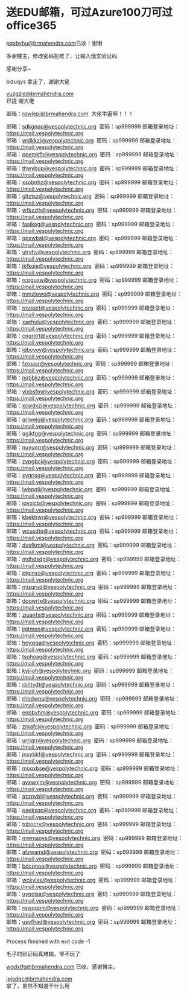 # 送EDU邮箱，可过Azure100刀可过office365


<a href="mailto:pqxbyhu@brmahendra.com">pqxbyhu@brmahendra.com</a>已收！谢谢<img id="aimg_PLyLQ" onclick="zoom(this, this.src, 0, 0, 0)" class="zoom" src="https://cdn.jsdelivr.net/gh/hishis/forum-master/public/images/patch.gif" onmouseover="img_onmouseoverfunc(this)" onload="thumbImg(this)" border="0" alt="" />

多谢楼主，修改密码犯难了，让输入俄文验证码

感谢分享~

bizuqys 拿走了，谢谢大佬

<a href="mailto:vuzgzie@brmahendra.com">vuzgzie@brmahendra.com</a><br />
已提 谢大佬

邮箱：<a href="mailto:rpwlepi@brmahendra.com">rpwlepi@brmahendra.com</a>&nbsp;&nbsp;大佬牛逼啊！！！

邮箱：<a href="mailto:sdkgnqo@vespolytechnic.org">sdkgnqo@vespolytechnic.org</a>&nbsp;&nbsp;密码：sp999999 邮箱登录地址：https://mail.vespolytechnic.org<br />
邮箱：<a href="mailto:wjdkkzl@vespolytechnic.org">wjdkkzl@vespolytechnic.org</a>&nbsp;&nbsp;密码：sp999999 邮箱登录地址：https://mail.vespolytechnic.org<br />
邮箱：<a href="mailto:ppemkfh@vespolytechnic.org">ppemkfh@vespolytechnic.org</a>&nbsp;&nbsp;密码：sp999999 邮箱登录地址：https://mail.vespolytechnic.org<br />
邮箱：<a href="mailto:thwybup@vespolytechnic.org">thwybup@vespolytechnic.org</a>&nbsp;&nbsp;密码：sp999999 邮箱登录地址：https://mail.vespolytechnic.org<br />
邮箱：<a href="mailto:xsobnhz@vespolytechnic.org">xsobnhz@vespolytechnic.org</a>&nbsp;&nbsp;密码：sp999999 邮箱登录地址：https://mail.vespolytechnic.org<br />
邮箱：<a href="mailto:gltztsz@vespolytechnic.org">gltztsz@vespolytechnic.org</a>&nbsp;&nbsp;密码：sp999999 邮箱登录地址：https://mail.vespolytechnic.org<br />
邮箱：<a href="mailto:wfkzzih@vespolytechnic.org">wfkzzih@vespolytechnic.org</a>&nbsp;&nbsp;密码：sp999999 邮箱登录地址：https://mail.vespolytechnic.org<br />
邮箱：<a href="mailto:faajkeg@vespolytechnic.org">faajkeg@vespolytechnic.org</a>&nbsp;&nbsp;密码：sp999999 邮箱登录地址：https://mail.vespolytechnic.org<br />
邮箱：<a href="mailto:qpxwbal@vespolytechnic.org">qpxwbal@vespolytechnic.org</a>&nbsp;&nbsp;密码：sp999999 邮箱登录地址：https://mail.vespolytechnic.org<br />
邮箱：<a href="mailto:ulryfiv@vespolytechnic.org">ulryfiv@vespolytechnic.org</a>&nbsp;&nbsp;密码：sp999999 邮箱登录地址：https://mail.vespolytechnic.org<br />
邮箱：<a href="mailto:jkfkqie@vespolytechnic.org">jkfkqie@vespolytechnic.org</a>&nbsp;&nbsp;密码：sp999999 邮箱登录地址：https://mail.vespolytechnic.org<br />
邮箱：<a href="mailto:rcpguxw@vespolytechnic.org">rcpguxw@vespolytechnic.org</a>&nbsp;&nbsp;密码：sp999999 邮箱登录地址：https://mail.vespolytechnic.org<br />
邮箱：<a href="mailto:mmztewo@vespolytechnic.org">mmztewo@vespolytechnic.org</a>&nbsp;&nbsp;密码：sp999999 邮箱登录地址：https://mail.vespolytechnic.org<br />
邮箱：<a href="mailto:rovssct@vespolytechnic.org">rovssct@vespolytechnic.org</a>&nbsp;&nbsp;密码：sp999999 邮箱登录地址：https://mail.vespolytechnic.org<br />
邮箱：<a href="mailto:xaehulu@vespolytechnic.org">xaehulu@vespolytechnic.org</a>&nbsp;&nbsp;密码：sp999999 邮箱登录地址：https://mail.vespolytechnic.org<br />
邮箱：<a href="mailto:cngrdrt@vespolytechnic.org">cngrdrt@vespolytechnic.org</a>&nbsp;&nbsp;密码：sp999999 邮箱登录地址：https://mail.vespolytechnic.org<br />
邮箱：<a href="mailto:idboyoy@vespolytechnic.org">idboyoy@vespolytechnic.org</a>&nbsp;&nbsp;密码：sp999999 邮箱登录地址：https://mail.vespolytechnic.org<br />
邮箱：<a href="mailto:fxtqasr@vespolytechnic.org">fxtqasr@vespolytechnic.org</a>&nbsp;&nbsp;密码：sp999999 邮箱登录地址：https://mail.vespolytechnic.org<br />
邮箱：<a href="mailto:nqtjbkz@vespolytechnic.org">nqtjbkz@vespolytechnic.org</a>&nbsp;&nbsp;密码：sp999999 邮箱登录地址：https://mail.vespolytechnic.org<br />
邮箱：<a href="mailto:vixbsfm@vespolytechnic.org">vixbsfm@vespolytechnic.org</a>&nbsp;&nbsp;密码：sp999999 邮箱登录地址：https://mail.vespolytechnic.org<br />
邮箱：<a href="mailto:xcwdxzj@vespolytechnic.org">xcwdxzj@vespolytechnic.org</a>&nbsp;&nbsp;密码：sp999999 邮箱登录地址：https://mail.vespolytechnic.org<br />
邮箱：<a href="mailto:qrlwejg@vespolytechnic.org">qrlwejg@vespolytechnic.org</a>&nbsp;&nbsp;密码：sp999999 邮箱登录地址：https://mail.vespolytechnic.org<br />
邮箱：<a href="mailto:qgikfgg@vespolytechnic.org">qgikfgg@vespolytechnic.org</a>&nbsp;&nbsp;密码：sp999999 邮箱登录地址：https://mail.vespolytechnic.org<br />
邮箱：<a href="mailto:nuyunrr@vespolytechnic.org">nuyunrr@vespolytechnic.org</a>&nbsp;&nbsp;密码：sp999999 邮箱登录地址：https://mail.vespolytechnic.org<br />
邮箱：<a href="mailto:zvpgbcj@vespolytechnic.org">zvpgbcj@vespolytechnic.org</a>&nbsp;&nbsp;密码：sp999999 邮箱登录地址：https://mail.vespolytechnic.org<br />
邮箱：<a href="mailto:xygrjsg@vespolytechnic.org">xygrjsg@vespolytechnic.org</a>&nbsp;&nbsp;密码：sp999999 邮箱登录地址：https://mail.vespolytechnic.org<br />
邮箱：<a href="mailto:lwbpqli@vespolytechnic.org">lwbpqli@vespolytechnic.org</a>&nbsp;&nbsp;密码：sp999999 邮箱登录地址：https://mail.vespolytechnic.org<br />
邮箱：<a href="mailto:iqyxjcb@vespolytechnic.org">iqyxjcb@vespolytechnic.org</a>&nbsp;&nbsp;密码：sp999999 邮箱登录地址：https://mail.vespolytechnic.org<br />
邮箱：<a href="mailto:kbekhwr@vespolytechnic.org">kbekhwr@vespolytechnic.org</a>&nbsp;&nbsp;密码：sp999999 邮箱登录地址：https://mail.vespolytechnic.org<br />
邮箱：<a href="mailto:wcuxdtq@vespolytechnic.org">wcuxdtq@vespolytechnic.org</a>&nbsp;&nbsp;密码：sp999999 邮箱登录地址：https://mail.vespolytechnic.org<br />
邮箱：<a href="mailto:dvsfkmi@vespolytechnic.org">dvsfkmi@vespolytechnic.org</a>&nbsp;&nbsp;密码：sp999999 邮箱登录地址：https://mail.vespolytechnic.org<br />
邮箱：<a href="mailto:mdhdsdg@vespolytechnic.org">mdhdsdg@vespolytechnic.org</a>&nbsp;&nbsp;密码：sp999999 邮箱登录地址：https://mail.vespolytechnic.org<br />
邮箱：<a href="mailto:ptgjnso@vespolytechnic.org">ptgjnso@vespolytechnic.org</a>&nbsp;&nbsp;密码：sp999999 邮箱登录地址：https://mail.vespolytechnic.org<br />
邮箱：<a href="mailto:mizgrud@vespolytechnic.org">mizgrud@vespolytechnic.org</a>&nbsp;&nbsp;密码：sp999999 邮箱登录地址：https://mail.vespolytechnic.org<br />
邮箱：<a href="mailto:doowrlx@vespolytechnic.org">doowrlx@vespolytechnic.org</a>&nbsp;&nbsp;密码：sp999999 邮箱登录地址：https://mail.vespolytechnic.org<br />
邮箱：<a href="mailto:ziuanfx@vespolytechnic.org">ziuanfx@vespolytechnic.org</a>&nbsp;&nbsp;密码：sp999999 邮箱登录地址：https://mail.vespolytechnic.org<br />
邮箱：<a href="mailto:jjgtmeo@vespolytechnic.org">jjgtmeo@vespolytechnic.org</a>&nbsp;&nbsp;密码：sp999999 邮箱登录地址：https://mail.vespolytechnic.org<br />
邮箱：<a href="mailto:heyxjga@vespolytechnic.org">heyxjga@vespolytechnic.org</a>&nbsp;&nbsp;密码：sp999999 邮箱登录地址：https://mail.vespolytechnic.org<br />
邮箱：<a href="mailto:tsuhoag@vespolytechnic.org">tsuhoag@vespolytechnic.org</a>&nbsp;&nbsp;密码：sp999999 邮箱登录地址：https://mail.vespolytechnic.org<br />
邮箱：<a href="mailto:kyjiioh@vespolytechnic.org">kyjiioh@vespolytechnic.org</a>&nbsp;&nbsp;密码：sp999999 邮箱登录地址：https://mail.vespolytechnic.org<br />
邮箱：<a href="mailto:rbhtvdt@vespolytechnic.org">rbhtvdt@vespolytechnic.org</a>&nbsp;&nbsp;密码：sp999999 邮箱登录地址：https://mail.vespolytechnic.org<br />
邮箱：<a href="mailto:rhbdwpa@vespolytechnic.org">rhbdwpa@vespolytechnic.org</a>&nbsp;&nbsp;密码：sp999999 邮箱登录地址：https://mail.vespolytechnic.org<br />
邮箱：<a href="mailto:enpbvhm@vespolytechnic.org">enpbvhm@vespolytechnic.org</a>&nbsp;&nbsp;密码：sp999999 邮箱登录地址：https://mail.vespolytechnic.org<br />
邮箱：<a href="mailto:zrkafcl@vespolytechnic.org">zrkafcl@vespolytechnic.org</a>&nbsp;&nbsp;密码：sp999999 邮箱登录地址：https://mail.vespolytechnic.org<br />
邮箱：<a href="mailto:urrjqrr@vespolytechnic.org">urrjqrr@vespolytechnic.org</a>&nbsp;&nbsp;密码：sp999999 邮箱登录地址：https://mail.vespolytechnic.org<br />
邮箱：<a href="mailto:jnxybkf@vespolytechnic.org">jnxybkf@vespolytechnic.org</a>&nbsp;&nbsp;密码：sp999999 邮箱登录地址：https://mail.vespolytechnic.org<br />
邮箱：<a href="mailto:mooxbse@vespolytechnic.org">mooxbse@vespolytechnic.org</a>&nbsp;&nbsp;密码：sp999999 邮箱登录地址：https://mail.vespolytechnic.org<br />
邮箱：<a href="mailto:avxwojm@vespolytechnic.org">avxwojm@vespolytechnic.org</a>&nbsp;&nbsp;密码：sp999999 邮箱登录地址：https://mail.vespolytechnic.org<br />
邮箱：<a href="mailto:azzpvbl@vespolytechnic.org">azzpvbl@vespolytechnic.org</a>&nbsp;&nbsp;密码：sp999999 邮箱登录地址：https://mail.vespolytechnic.org<br />
邮箱：<a href="mailto:paekxqp@vespolytechnic.org">paekxqp@vespolytechnic.org</a>&nbsp;&nbsp;密码：sp999999 邮箱登录地址：https://mail.vespolytechnic.org<br />
邮箱：<a href="mailto:tqbocrv@vespolytechnic.org">tqbocrv@vespolytechnic.org</a>&nbsp;&nbsp;密码：sp999999 邮箱登录地址：https://mail.vespolytechnic.org<br />
邮箱：<a href="mailto:mwmaoys@vespolytechnic.org">mwmaoys@vespolytechnic.org</a>&nbsp;&nbsp;密码：sp999999 邮箱登录地址：https://mail.vespolytechnic.org<br />
邮箱：<a href="mailto:afzwamd@vespolytechnic.org">afzwamd@vespolytechnic.org</a>&nbsp;&nbsp;密码：sp999999 邮箱登录地址：https://mail.vespolytechnic.org<br />
邮箱：<a href="mailto:bdcqnoa@vespolytechnic.org">bdcqnoa@vespolytechnic.org</a>&nbsp;&nbsp;密码：sp999999 邮箱登录地址：https://mail.vespolytechnic.org<br />
邮箱：<a href="mailto:wckylee@vespolytechnic.org">wckylee@vespolytechnic.org</a>&nbsp;&nbsp;密码：sp999999 邮箱登录地址：https://mail.vespolytechnic.org<br />
邮箱：<a href="mailto:uyqojsa@vespolytechnic.org">uyqojsa@vespolytechnic.org</a>&nbsp;&nbsp;密码：sp999999 邮箱登录地址：https://mail.vespolytechnic.org<br />
邮箱：<a href="mailto:rqwqgpm@vespolytechnic.org">rqwqgpm@vespolytechnic.org</a>&nbsp;&nbsp;密码：sp999999 邮箱登录地址：https://mail.vespolytechnic.org<br />
邮箱：<a href="mailto:usyfhad@vespolytechnic.org">usyfhad@vespolytechnic.org</a>&nbsp;&nbsp;密码：sp999999 邮箱登录地址：https://mail.vespolytechnic.org<br />
<br />
Process finished with exit code -1<br />


毛子的验证码真难输，爷不玩了

<a href="mailto:wgdxtfg@brmahendra.com">wgdxtfg@brmahendra.com</a> 已收，感谢博主。<img id="aimg_t6OO2" onclick="zoom(this, this.src, 0, 0, 0)" class="zoom" src="https://cdn.jsdelivr.net/gh/hishis/forum-master/public/images/patch.gif" onmouseover="img_onmouseoverfunc(this)" onload="thumbImg(this)" border="0" alt="" />

<a href="mailto:jpjsdgc@brmahendra.com">jpjsdgc@brmahendra.com</a><br />
拿了，虽然不知道干什么用

